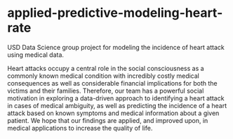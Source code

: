 # applied-predictive-modeling-heart-rate
USD Data Science group project for modeling the incidence of heart attack using medical data.

Heart attacks occupy a central role in the social consciousness as a commonly known
medical condition with incredibly costly medical consequences as well as considerable financial
implications for both the victims and their families. Therefore, our team has a powerful social
motivation in exploring a data-driven approach to identifying a heart attack in cases of medical
ambiguity, as well as predicting the incidence of a heart attack based on known symptoms and
medical information about a given patient. We hope that our findings are applied, and improved
upon, in medical applications to increase the quality of life.

